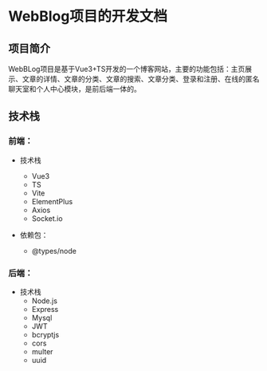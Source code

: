 # WebBlog项目的开发文档

## 项目简介

WebBLog项目是基于Vue3+TS开发的一个博客网站，主要的功能包括：主页展示、文章的详情、文章的分类、文章的搜索、文章分类、登录和注册、在线的匿名聊天室和个人中心模块，是前后端一体的。

## 技术栈

### 前端：

- 技术栈
    - Vue3
    - TS
    - Vite
    - ElementPlus
    - Axios
    - Socket.io

- 依赖包：
    - @types/node

### 后端：

- 技术栈
    -  Node.js
    -  Express
    -   Mysql
    -   JWT
    -   bcryptjs
    -   cors
    -   multer
    -   uuid
